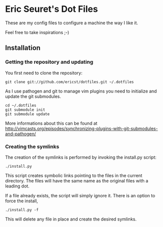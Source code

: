 # Eric Seuret's Dot Files

These are my config files to configure a machine the way I like it.

Feel free to take inspirations ;-)

## Installation

### Getting the repository and updating

You first need to clone the repository:

    git clone git://github.com/ericst/dotfiles.git ~/.dotfiles

As I use pathogen and git to manage vim plugins you need to initialize and
update the git submodules.

    cd ~/.dotfiles
    git submodule init
    git submodule update
    
More informations about this can be found at
http://vimcasts.org/episodes/synchronizing-plugins-with-git-submodules-and-pathogen/
    

### Creating the symlinks

The creation of the symlinks is performed by invoking the install.py script:

    ./install.py

This script creates symbolic links pointing to the files in the current
directory. The files will have the same name as the original files with a
leading dot.

If a file already exists, the script will simply ignore it. There is an option
to force the install,

    ./install.py -f

This will delete any file in place and create the desired symlinks.
